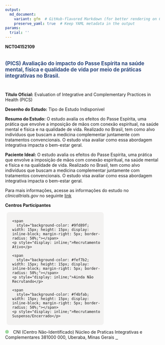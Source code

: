 ```yaml
---
output: 
  md_document:
    variant: gfm  # GitHub-flavored Markdown (for better rendering on GitHub)
    preserve_yaml: true  # Keep YAML metadata in the output
params:
  trial: ''
---
```


**NCT04152109**

<div style="padding: 5px 5px 5px 0px; font-size: 1.20em; font-weight: bold; color: #2E4A7F; text-align: left; margin-bottom: 20px">

(PICS) Avaliação do impacto do Passe Espírita na saúde mental, física e
qualidade de vida por meio de práticas integrativas no Brasil.

</div>

**Título Oficial:** Evaluation of Integrative and Complementary
Practices in Health (PICS)

**Desenho do Estudo:** Tipo de Estudo Indisponivel

**Resumo do Estudo:** O estudo avalia os efeitos do Passe Espírita, uma
prática que envolve a imposição de mãos com conexão espiritual, na saúde
mental e física e na qualidade de vida. Realizado no Brasil, tem como
alvo indivíduos que buscam a medicina complementar juntamente com
tratamentos convencionais. O estudo visa avaliar como essa abordagem
integrativa impacta o bem-estar geral.

**Paciente Ideal:** O estudo avalia os efeitos do Passe Espírita, uma
prática que envolve a imposição de mãos com conexão espiritual, na saúde
mental e física e na qualidade de vida. Realizado no Brasil, tem como
alvo indivíduos que buscam a medicina complementar juntamente com
tratamentos convencionais. O estudo visa avaliar como essa abordagem
integrativa impacta o bem-estar geral.

Para mais informações, acesse as informações do estudo no
*clinicaltrials.gov* no seguinte
[link](https://clinicaltrials.gov/ct2/show/NCT04152109)

**Centros Participantes**

<div style="margin-bottom: 8px; margin-left: 5px; padding: 8px; max-width: 300px; background-color: #f3f2f1; border-radius: 8px;">

<div style="margin-left: 10px;">

    <span 
      style="background-color: #9fd89f; width: 15px; height: 15px; display: inline-block; margin-right: 5px; border-radius: 50%;"></span>
    <p style="display: inline;">Recrutamento Ativo</p>

</div>

<div style="margin-left: 10px;">

    <span 
      style="background-color: #fef7b2; width: 15px; height: 15px; display: inline-block; margin-right: 5px; border-radius: 50%;"></span>
    <p style="display: inline;">Ainda Não Recrutando</p>

</div>

<div style="margin-left: 10px;">

    <span 
      style="background-color: #f4bfab; width: 15px; height: 15px; display: inline-block; margin-right: 5px; border-radius: 50%;"></span>
    <p style="display: inline;">Recrutamento Suspenso/Encerrado</p>

</div>

</div>

<span style="display: inline-block; width: 12px; height: 12px; border-radius: 50%; margin-right: 10px; padding-bottom: 0px; background-color: #9fd89f;"></span>
CNI (Centro Não-Identificado) Núcleo de Praticas Integrativas e
Complementares 381000 000, Uberaba, Minas Gerais
<span style="color: #2E4A7F; text-decoration: none; font-weight: 500; font-size: 0.8">[IDENTIFICAR
CENTRO](https://flazar.shinyapps.io/formsapp?study_nct_id=NCT04152109&location_id=NUCLEODEPRATICASINTEGRATIVASECOMPLEMENTARESUBERABAMINASGERAIS381000000BRAZIL&location_full_name=%28Centro%20N%C3%A3o-Identificado%29%2C%20N%C3%BAcleo%20de%20Praticas%20Integrativas%20e%20Complementares%20381000%20000%2C%20Uberaba%2C%20Minas%20Gerais&form_type=Identificar%20Centro)</span>
